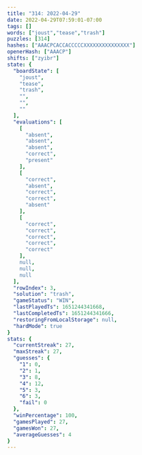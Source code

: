 ```yaml
---
title: "314: 2022-04-29"
date: 2022-04-29T07:59:01-07:00
tags: []
words: ["joust","tease","trash"]
puzzles: [314]
hashes: ["AAACPCACCACCCCCXXXXXXXXXXXXXXX"]
openerHash: ["AAACP"]
shifts: ["zyibr"]
state: {
  "boardState": [
    "joust",
    "tease",
    "trash",
    "",
    "",
    ""
  ],
  "evaluations": [
    [
      "absent",
      "absent",
      "absent",
      "correct",
      "present"
    ],
    [
      "correct",
      "absent",
      "correct",
      "correct",
      "absent"
    ],
    [
      "correct",
      "correct",
      "correct",
      "correct",
      "correct"
    ],
    null,
    null,
    null
  ],
  "rowIndex": 3,
  "solution": "trash",
  "gameStatus": "WIN",
  "lastPlayedTs": 1651244341668,
  "lastCompletedTs": 1651244341666,
  "restoringFromLocalStorage": null,
  "hardMode": true
}
stats: {
  "currentStreak": 27,
  "maxStreak": 27,
  "guesses": {
    "1": 0,
    "2": 1,
    "3": 8,
    "4": 12,
    "5": 3,
    "6": 3,
    "fail": 0
  },
  "winPercentage": 100,
  "gamesPlayed": 27,
  "gamesWon": 27,
  "averageGuesses": 4
}
---
```


<!-- more -->
